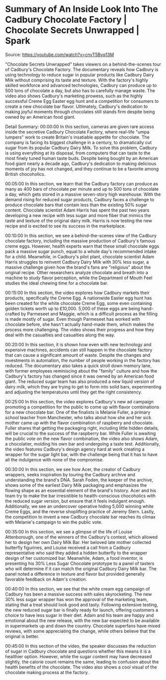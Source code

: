# Summary of An Inside Look Into The Cadbury Chocolate Factory | Chocolate Secrets Unwrapped | Spark

Source: https://youtube.com/watch?v=cnvT5Bvq13M

"Chocolate Secrets Unwrapped" takes viewers on a behind-the-scenes tour of Cadbury's Chocolate Factory. The documentary reveals how Cadbury is using technology to reduce sugar in popular products like Cadbury Dairy Milk without comprising its taste and texture. With the factory's highly skilled workforce and advanced technologies, Cadbury can produce up to 500 tons of chocolate a day, but also has to carefully manage waste. The video also shows Cadbury's marketing prowess, such as the highly successful Creme Egg Easter egg hunt and a competition for consumers to create a new chocolate bar flavor. Ultimately, Cadbury's dedication to making joyful moments through chocolates still stands firm despite being owned by an American food giant.

Detail Summary: 
00:00:00
In this section, cameras are given rare access inside the secretive Cadbury Chocolate Factory, where real-life "umpa lumpers" work to create Britain's insatiable appetite for chocolate. The company is facing its biggest challenge in a century, to dramatically cut sugar from its popular Cadbury Dairy Milk. To solve this problem, Cadbury is using everything at its disposal, from computers that can taste to the most finely tuned human taste buds. Despite being bought by an American food giant nearly a decade ago, Cadbury's dedication to making delicious moments of joy has not changed, and they continue to be a favorite among British chocoholics.

00:05:00
In this section, we learn that the Cadbury factory can produce as many as 400 bars of chocolate per minute and up to 500 tons of chocolate a day, which gets stored in a massive seven-story high warehouse. With the demand rising for reduced sugar products, Cadbury faces a challenge to produce chocolate bars that contain less than the existing 50% sugar content. Chocolate scientist Adam Harris has spent the past two years developing a new recipe with less sugar and more fiber that mimics the taste and texture of the original dairy milk. Harris is now testing the new recipe and is excited to see its success in the marketplace.

00:10:00
In this section, we see a behind-the-scenes view of the Cadbury chocolate factory, including the massive production of Cadbury's famous creme eggs. However, health experts warn that these small chocolate eggs pack a massive sugar punch, equal to a whole day's recommended intake for a child. Meanwhile, in Cadbury's pilot plant, chocolate scientist Adam Harris struggles to reinvent Cadbury Dairy Milk with 30% less sugar, a massive challenge given how the brand's fans are "religious" about the original recipe. Other researchers analyze chocolate and breath into a machine to study flavor perception, while the Department of Mouth Feel studies the ideal chewing time for a chocolate bar.

00:15:00
In this section, the video explores how Cadbury markets their products, specifically the Creme Egg. A nationwide Easter egg hunt has been created for the white chocolate Creme Egg, some even containing golden tickets worth up to £10,000. 5,000 of these eggs are being hand-crafted by Parmeseet and Maggie, which is a difficult process as the filling is made mostly of sugar. Even though Parmeseet has worked with chocolate before, she hasn't actually hand-made them, which makes the process more challenging. The video shows their progress and how they deal with the casualties and casualties along the way.

00:20:00
In this section, it is shown how even with new technology and expensive machines, accidents can still happen in the chocolate factory that can cause a significant amount of waste. Despite the changes and investments in automation, the number of people working in the factory has reduced. The documentary also takes a quick stroll down memory lane, with former employees reminiscing about the "family" culture and how the Cadbury's factory has changed since it was owned by an American food giant. The reduced sugar team has also produced a new liquid version of dairy milk, which they are trying to get to form into solid bars, experimenting and adjusting the temperatures until they get the right consistency.

00:25:00
In this section, the video explores Cadbury's new ad campaign promoting a competition for the public to come up with flavor combinations for a new chocolate bar. One of the finalists is Melanie Fuller, a primary school teacher from Manchester, who talks about how she and her sick mother came up with the flavor combination of raspberry and chocolate. Fuller shares that getting the packaging right, including little hidden details, will be crucial to the success of the raspberry bar. While Fuller is awaiting the public vote on the new flavor combination, the video also shows Adam, a chocolatier, molding his own bar and undergoing a taste test. Additionally, the video features Cadbury's design agency hard at work creating a wrapper for the sugar light bar, with the challenge being that it has to have all the indulgence with none of the compromise.

00:30:00
In this section, we see how Acer, the creator of Cadbury wrappers, seeks inspiration by touring the Cadbury archive and understanding the brand's DNA. Sarah Foden, the keeper of the archive, shows some of the earliest Dairy Milk packaging and emphasizes the flowing shape as an essential element of the brand's history. Acer and his team try to make the bar irresistible to health-conscious chocoholics with the reduced sugar version, but ensure that it feels indulgent enough. Additionally, we see an undercover operative hiding 5,000 winning white Creme Eggs, and the reverse shoplifting practice of Jeremy Stern. Lastly, the competition to invent a new Cadbury chocolate bar reaches its climax with Melanie's campaign to win the public vote.

00:35:00
In this section, we see a glimpse of the life of Louise Attenborough, one of the winners of the Cadbury's contest, which allowed her to design her own Dairy Milk Bar. Her beloved late mother collected butterfly figurines, and Louise received a call from a Cadbury representative who said they added a hidden butterfly to the wrapper design of her customized bar. Meanwhile, Adam, a food inventor, is presenting his 30% Less Sugar Chocolate prototype to a panel of tasters who will determine if it can match the original Cadbury Dairy Milk bar. The panel noted a difference in texture and flavor but provided generally favorable feedback on Adam's creation.

00:40:00
In this section, we see that the white cream egg campaign of Cadbury has been a massive success with sales skyrocketing. The new 30% less sugar wrapper has won the approval of the marketing team, stating that a treat should look good and tasty. Following extensive testing, the new reduced sugar bar is finally ready for launch, offering customers a choice to have less sugar in their diet. Adam and his team are happy and emotional about the new release, with the new bar expected to be available in supermarkets up and down the country. Chocolate superfans have mixed reviews, with some appreciating the change, while others believe that the original is better.

00:45:00
In this section of the video, the speaker discusses the reduction of sugar in Cadbury chocolate and questions whether this means it is a healthier option. However, while the sugar content may have decreased slightly, the calorie count remains the same, leading to confusion about the health benefits of the chocolate. The video also shows a cool visual of the chocolate making process at the factory.

